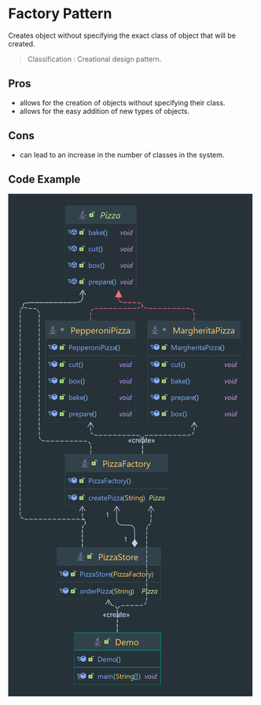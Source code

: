 # Factory Pattern

Creates object without specifying the exact class of object that will be created.

> Classification : Creational design pattern.

## Pros

* allows for the creation of objects without specifying their class.
* allows for the easy addition of new types of objects.

## Cons

* can lead to an increase in the number of classes in the system.

## Code Example

![Factory](../../../images/factory.png)